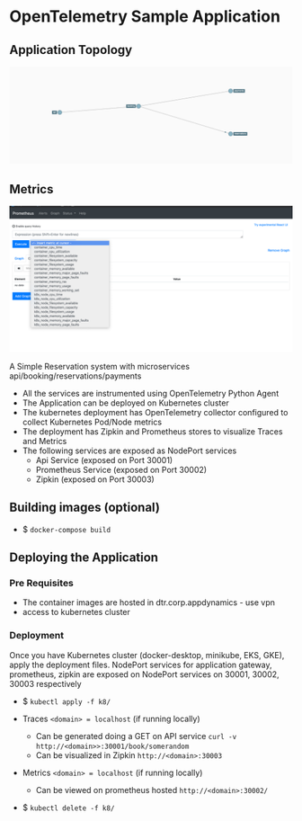 # OpenTelemetry Sample Application

## Application Topology
![Application](docs/sample-traces.png)

## Metrics
![K8 Metrics](docs/sample-metrics.png)


A Simple Reservation system with microservices api/booking/reservations/payments

- All the services are instrumented using OpenTelemetry Python Agent
- The Application can be deployed on Kubernetes cluster 
- The kubernetes deployment has OpenTelemetry collector configured to collect Kubernetes Pod/Node 
  metrics 
- The deployment has Zipkin and Prometheus stores to visualize Traces and Metrics
- The following services are exposed as NodePort services
  - Api Service (exposed on Port 30001)
  - Prometheus Service (exposed on Port 30002) 
  - Zipkin (exposed on Port 30003)  

## Building images (optional)
- $ `docker-compose build`

## Deploying the Application 

### Pre Requisites

- The container images are hosted in dtr.corp.appdynamics - use vpn
- access to kubernetes cluster

### Deployment

Once you have Kubernetes cluster (docker-desktop, minikube, EKS, GKE), apply the deployment files.
NodePort services for application gateway, prometheus, zipkin are exposed on NodePort services on 
30001, 30002, 30003 respectively 

- $ `kubectl apply -f k8/`

-  Traces `<domain> = localhost` (if running locally)
   - Can be generated doing a GET on API service  `curl -v http://<domain>>:30001/book/somerandom`
   - Can be visualized in Zipkin `http://<domain>:30003` 
-  Metrics `<domain> = localhost` (if running locally)
   - Can be viewed on prometheus hosted `http://<domain>:30002/`

- $ `kubectl delete -f k8/`



